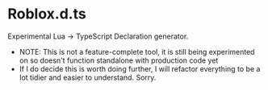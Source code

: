 Roblox.d.ts
============
Experimental Lua -> TypeScript Declaration generator.

* NOTE: This is not a feature-complete tool, it is still being experimented on so doesn't function standalone with production code yet
* If I do decide this is worth doing further, I will refactor everything to be a lot tidier and easier to understand. Sorry.
